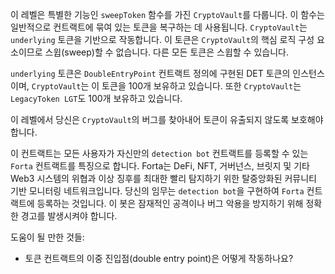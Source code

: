 이 레벨은 특별한 기능인 `sweepToken` 함수를 가진 `CryptoVault`를 다룹니다. 이 함수는 일반적으로 컨트랙트에 묶여 있는 토큰을 복구하는 데 사용됩니다. `CryptoVault`는 `underlying` 토큰을 기반으로 작동합니다. 이 토큰은 `CryptoVault`의 핵심 로직 구성 요소이므로 스윕(sweep)할 수 없습니다. 다른 모든 토큰은 스윕할 수 있습니다.

`underlying` 토큰은 `DoubleEntryPoint` 컨트랙트 정의에 구현된 DET 토큰의 인스턴스이며, `CryptoVault`는 이 토큰을 100개 보유하고 있습니다. 또한 `CryptoVault`는 `LegacyToken LGT`도 100개 보유하고 있습니다.

이 레벨에서 당신은 `CryptoVault`의 버그를 찾아내어 토큰이 유출되지 않도록 보호해야 합니다.

이 컨트랙트는 모든 사용자가 자신만의 `detection bot` 컨트랙트를 등록할 수 있는 `Forta` 컨트랙트를 특징으로 합니다. Forta는 DeFi, NFT, 거버넌스, 브릿지 및 기타 Web3 시스템의 위협과 이상 징후를 최대한 빨리 탐지하기 위한 탈중앙화된 커뮤니티 기반 모니터링 네트워크입니다. 당신의 임무는 `detection bot`을 구현하여 `Forta` 컨트랙트에 등록하는 것입니다. 이 봇은 잠재적인 공격이나 버그 악용을 방지하기 위해 정확한 경고를 발생시켜야 합니다.

도움이 될 만한 것들:

- 토큰 컨트랙트의 이중 진입점(double entry point)은 어떻게 작동하나요?
